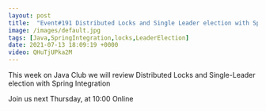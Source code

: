 ```yaml
---
layout: post
title:  "Event#191 Distributed Locks and Single Leader election with Spring Integration"
image: /images/default.jpg
tags: [Java,SpringIntegration,locks,LeaderElection]
date: 2021-07-13 18:09:19 +0000
video: QHuTjUPka2M
---
```


This week on Java Club we will review Distributed Locks and Single-Leader election with Spring Integration

Join us next Thursday, at 10:00 Online
